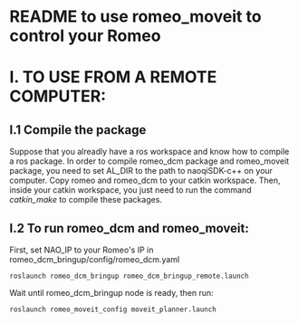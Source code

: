 README to use romeo_moveit to control your Romeo
================================================

I. TO USE FROM A REMOTE COMPUTER:
=================================

I.1 Compile the package
-----------------------

Suppose that you alreadly have a ros workspace and know how to compile a ros package. In order to compile romeo_dcm package and romeo_moveit package, you need to set AL_DIR to the path to naoqiSDK-c++ on your computer. Copy romeo and romeo_dcm to your catkin workspace. Then, inside your catkin workspace, you just need to run the command *catkin_make* to compile these packages.

I.2 To run romeo_dcm and romeo_moveit:
--------------------------------------

First, set NAO_IP to your Romeo's IP in romeo_dcm_bringup/config/romeo_dcm.yaml

``
roslaunch romeo_dcm_bringup romeo_dcm_bringup_remote.launch
``

Wait until romeo_dcm_bringup node is ready, then run:

``
roslaunch romeo_moveit_config moveit_planner.launch
``
